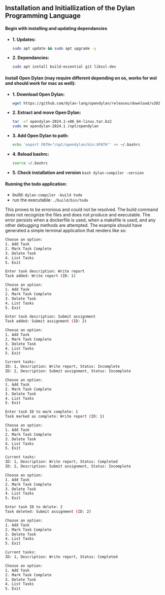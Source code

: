 ## Installation and Initiallization of the Dylan Programming Language

#### Begin with installing and updating dependancies

- **1. Updates:**

  ```bash
  sudo apt update && sudo apt upgrade -y
  ```

- **2. Dependancies:**
  ```bash
  sudo apt install build-essential git libssl-dev
  ```

#### Install Open Dylan (may require different depending on os, works for wsl and should work for mac as well):

- **1. Download Open Dylan:**
  ```bash
  wget https://github.com/dylan-lang/opendylan/releases/download/v2023.1.0/opendylan-2024.1-x86_64-linux.tar.bz2
  ```
- **2. Extract and move Open Dylan:**

  ```bash
  tar -xf opendylan-2024.1-x86_64-linux.tar.bz2
  sudo mv opendylan-2024.1 /opt/opendylan
  ```

- **3. Add Open Dylan to path:**

    ```bash
    echo 'export PATH="/opt/opendylan/bin:$PATH"' >> ~/.bashrc
    ```
- **4. Reload bashrc:**
  ```bash
  source ~/.bashrc
  ```

- **5. Check installation and version**
        ```bash
        dylan-compiler -version
        ```

#### Running the todo application:
- build: `dylan-compiler -build todo`
- run the executable: `./build/bin/todo`

This proves to be erronious and could not be resolved. The build command does not recognize the files and does not produce and executable. The error persists when a dockerfile is used, when a makefile is used, and any other debugging methods are attempted. The example should have generated a simple terminal application that renders like so:

```bash
Choose an option:
1. Add Task
2. Mark Task Complete
3. Delete Task
4. List Tasks
5. Exit

Enter task description: Write report
Task added: Write report (ID: 1)

Choose an option:
1. Add Task
2. Mark Task Complete
3. Delete Task
4. List Tasks
5. Exit

Enter task description: Submit assignment
Task added: Submit assignment (ID: 2)

Choose an option:
1. Add Task
2. Mark Task Complete
3. Delete Task
4. List Tasks
5. Exit

Current tasks:
ID: 1, Description: Write report, Status: Incomplete
ID: 2, Description: Submit assignment, Status: Incomplete

Choose an option:
1. Add Task
2. Mark Task Complete
3. Delete Task
4. List Tasks
5. Exit

Enter task ID to mark complete: 1
Task marked as complete: Write report (ID: 1)

Choose an option:
1. Add Task
2. Mark Task Complete
3. Delete Task
4. List Tasks
5. Exit

Current tasks:
ID: 1, Description: Write report, Status: Completed
ID: 2, Description: Submit assignment, Status: Incomplete

Choose an option:
1. Add Task
2. Mark Task Complete
3. Delete Task
4. List Tasks
5. Exit

Enter task ID to delete: 2
Task deleted: Submit assignment (ID: 2)

Choose an option:
1. Add Task
2. Mark Task Complete
3. Delete Task
4. List Tasks
5. Exit

Current tasks:
ID: 1, Description: Write report, Status: Completed

Choose an option:
1. Add Task
2. Mark Task Complete
3. Delete Task
4. List Tasks
5. Exit

```
